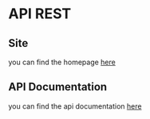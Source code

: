 # API REST

## Site
you can find the homepage [here](http://isin03.dti.supsi.ch:81/debabomartins)

## API Documentation
you can find the api documentation [here](http://isin03.dti.supsi.ch:81/debabomartins/swagger-ui.html)